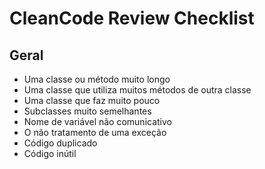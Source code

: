 # CleanCode Review Checklist 

## Geral

- Uma classe ou método muito longo
- Uma classe que utiliza muitos métodos de outra classe
- Uma classe que faz muito pouco
- Subclasses muito semelhantes
- Nome de variável não comunicativo
- O não tratamento de uma exceção
- Código duplicado
- Código inútil
